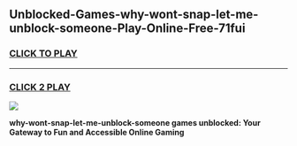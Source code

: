 
## Unblocked-Games-why-wont-snap-let-me-unblock-someone-Play-Online-Free-71fui
<h3>
<a href="https://premium76.site?title=why-wont-snap-let-me-unblock-someone&ref=26A">CLICK TO PLAY</a></h3>
<hr>

<h3>
<a href="https://premium76.site?title=why-wont-snap-let-me-unblock-someone&ref=26A">CLICK 2 PLAY</a>
  
</h3>

<a href="https://premium76.site?title=why-wont-snap-let-me-unblock-someone&ref=26A"><img src="https://clearcache.store/games.png"></a>


**why-wont-snap-let-me-unblock-someone games unblocked: Your Gateway to Fun and Accessible Online Gaming**

